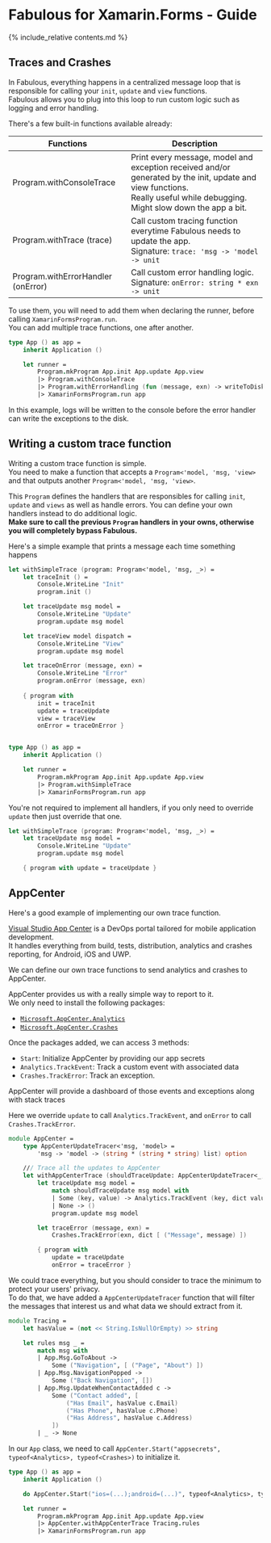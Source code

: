 Fabulous for Xamarin.Forms - Guide
=======

{% include_relative contents.md %}

Traces and Crashes
------

In Fabulous, everything happens in a centralized message loop that is responsible for calling your `init`, `update` and `view` functions.  
Fabulous allows you to plug into this loop to run custom logic such as logging and error handling.

There's a few built-in functions available already:

| Functions                 | Description |
| ------------------------- | ----------- |
| Program.withConsoleTrace  | Print every message, model and exception received and/or generated by the init, update and view functions. <br/>Really useful while debugging. Might slow down the app a bit. |
| Program.withTrace (trace) | Call custom tracing function everytime Fabulous needs to update the app. <br/>Signature: `trace: 'msg -> 'model -> unit` |
| Program.withErrorHandler (onError)  | Call custom error handling logic. <br/>Signature: `onError: string * exn -> unit` |

To use them, you will need to add them when declaring the runner, before calling `XamarinFormsProgram.run`.  
You can add multiple trace functions, one after another.
```fsharp
type App () as app = 
    inherit Application ()

    let runner = 
        Program.mkProgram App.init App.update App.view
        |> Program.withConsoleTrace
        |> Program.withErrorHandling (fun (message, exn) -> writeToDisk exn)
        |> XamarinFormsProgram.run app
```
In this example, logs will be written to the console before the error handler can write the exceptions to the disk.

Writing a custom trace function
------

Writing a custom trace function is simple.  
You need to make a function that accepts a `Program<'model, 'msg, 'view>` and that outputs another `Program<'model, 'msg, 'view>`.

This `Program` defines the handlers that are responsibles for calling `init`, `update` and `views` as well as handle errors.
You can define your own handlers instead to do additional logic.  
**Make sure to call the previous `Program` handlers in your owns, otherwise you will completely bypass Fabulous.**

Here's a simple example that prints a message each time something happens

```fsharp
let withSimpleTrace (program: Program<'model, 'msg, _>) =
    let traceInit () =
        Console.WriteLine "Init"
        program.init ()

    let traceUpdate msg model =
        Console.WriteLine "Update"
        program.update msg model

    let traceView model dispatch =
        Console.WriteLine "View"
        program.update msg model

    let traceOnError (message, exn) =
        Console.WriteLine "Error"
        program.onError (message, exn)
            
    { program with
        init = traceInit 
        update = traceUpdate
        view = traceView
        onError = traceOnError }


type App () as app = 
    inherit Application ()

    let runner = 
        Program.mkProgram App.init App.update App.view
        |> Program.withSimpleTrace
        |> XamarinFormsProgram.run app
```

You're not required to implement all handlers, if you only need to override `update` then just override that one.

```fsharp
let withSimpleTrace (program: Program<'model, 'msg, _>) =
    let traceUpdate msg model =
        Console.WriteLine "Update"
        program.update msg model

    { program with update = traceUpdate }
```

AppCenter
------

Here's a good example of implementing our own trace function.

[Visual Studio App Center](https://appcenter.ms) is a DevOps portal tailored for mobile application development.  
It handles everything from build, tests, distribution, analytics and crashes reporting, for Android, iOS and UWP.

We can define our own trace functions to send analytics and crashes to AppCenter.

AppCenter provides us with a really simple way to report to it.  
We only need to install the following packages:
- [`Microsoft.AppCenter.Analytics`](https://www.nuget.org/packages/Microsoft.AppCenter.Analytics/)
- [`Microsoft.AppCenter.Crashes`](https://www.nuget.org/packages/Microsoft.AppCenter.Crashes/)

Once the packages added, we can access 3 methods:
- `Start`: Initialize AppCenter by providing our app secrets
- `Analytics.TrackEvent`: Track a custom event with associated data
- `Crashes.TrackError`: Track an exception.

AppCenter will provide a dashboard of those events and exceptions along with stack traces

Here we override `update` to call `Analytics.TrackEvent`, and `onError` to call `Crashes.TrackError`.

```fsharp
module AppCenter =
    type AppCenterUpdateTracer<'msg, 'model> =
        'msg -> 'model -> (string * (string * string) list) option

    /// Trace all the updates to AppCenter
    let withAppCenterTrace (shouldTraceUpdate: AppCenterUpdateTracer<_, _>) (program: Program<_, _, _>) =
        let traceUpdate msg model =
            match shouldTraceUpdate msg model with
            | Some (key, value) -> Analytics.TrackEvent (key, dict value)
            | None -> ()
            program.update msg model

        let traceError (message, exn) =
            Crashes.TrackError(exn, dict [ ("Message", message) ])

        { program with
            update = traceUpdate 
            onError = traceError }
```

We could trace everything, but you should consider to trace the minimum to protect your users' privacy.  
To do that, we have added a `AppCenterUpdateTracer` function that will filter the messages that interest us and what data we should extract from it.

```fsharp
module Tracing =
    let hasValue = (not << String.IsNullOrEmpty) >> string

    let rules msg _ =
        match msg with
        | App.Msg.GoToAbout ->
            Some ("Navigation", [ ("Page", "About") ])
        | App.Msg.NavigationPopped ->
            Some ("Back Navigation", [])
        | App.Msg.UpdateWhenContactAdded c ->
            Some ("Contact added", [
                ("Has Email", hasValue c.Email)
                ("Has Phone", hasValue c.Phone)
                ("Has Address", hasValue c.Address)
            ])
        | _ -> None
```

In our `App` class, we need to call `AppCenter.Start("appsecrets", typeof<Analytics>, typeof<Crashes>)` to initialize it.

```fsharp
type App () as app = 
    inherit Application ()

    do AppCenter.Start("ios=(...);android=(...)", typeof<Analytics>, typeof<Crashes>)

    let runner = 
        Program.mkProgram App.init App.update App.view
        |> AppCenter.withAppCenterTrace Tracing.rules
        |> XamarinFormsProgram.run app
```
